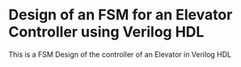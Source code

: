 # Design of an FSM for an Elevator Controller using Verilog HDL
This is a FSM Design of the controller of an Elevator in Verilog HDL
